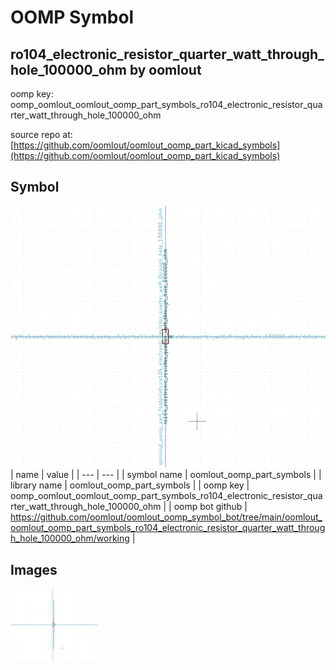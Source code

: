# OOMP Symbol  
## ro104_electronic_resistor_quarter_watt_through_hole_100000_ohm  by oomlout  
  
oomp key: oomp_oomlout_oomlout_oomp_part_symbols_ro104_electronic_resistor_quarter_watt_through_hole_100000_ohm  
  
source repo at: [https://github.com/oomlout/oomlout_oomp_part_kicad_symbols](https://github.com/oomlout/oomlout_oomp_part_kicad_symbols)  
## Symbol  
  
[![working.png](working_600.png)](working.png)  
| name | value | 
| --- | --- | 
| symbol name | oomlout_oomp_part_symbols | 
| library name | oomlout_oomp_part_symbols | 
| oomp key | oomp_oomlout_oomlout_oomp_part_symbols_ro104_electronic_resistor_quarter_watt_through_hole_100000_ohm | 
| oomp bot github | https://github.com/oomlout/oomlout_oomp_symbol_bot/tree/main/oomlout_oomlout_oomp_part_symbols_ro104_electronic_resistor_quarter_watt_through_hole_100000_ohm/working | 
## Images  
  
[![working.png](working_140.png)](working.png)  
